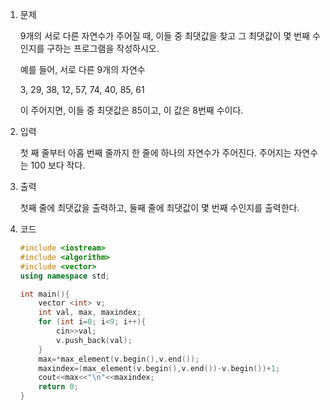 1. 문제

   9개의 서로 다른 자연수가 주어질 때, 이들 중 최댓값을 찾고 그 최댓값이 몇 번째 수인지를 구하는 프로그램을 작성하시오.

   예를 들어, 서로 다른 9개의 자연수

   3, 29, 38, 12, 57, 74, 40, 85, 61

   이 주어지면, 이들 중 최댓값은 85이고, 이 값은 8번째 수이다.

2. 입력

   첫 째 줄부터 아홉 번째 줄까지 한 줄에 하나의 자연수가 주어진다. 주어지는 자연수는 100 보다 작다.

3. 출력

   첫째 줄에 최댓값을 출력하고, 둘째 줄에 최댓값이 몇 번째 수인지를 출력한다.

4. 코드

   ```c++
   #include <iostream>
   #include <algorithm>
   #include <vector>
   using namespace std;
   
   int main(){
       vector <int> v;
       int val, max, maxindex;
       for (int i=0; i<9; i++){
           cin>>val;
           v.push_back(val);
       }
       max=*max_element(v.begin(),v.end());
       maxindex=(max_element(v.begin(),v.end())-v.begin())+1;
       cout<<max<<"\n"<<maxindex;
       return 0;
   }
   ```

   